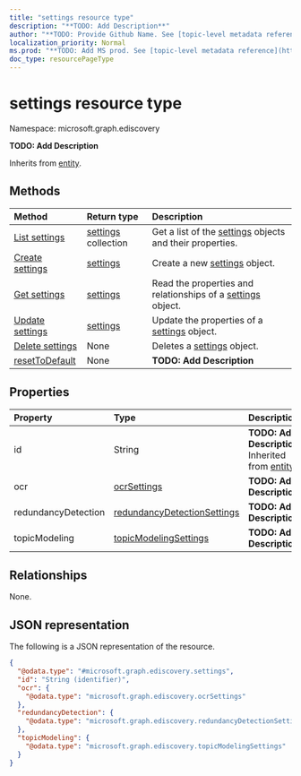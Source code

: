 ```yaml
---
title: "settings resource type"
description: "**TODO: Add Description**"
author: "**TODO: Provide Github Name. See [topic-level metadata reference](https://msgo.azurewebsites.net/add/document/guidelines/metadata.html#topic-level-metadata)**"
localization_priority: Normal
ms.prod: "**TODO: Add MS prod. See [topic-level metadata reference](https://msgo.azurewebsites.net/add/document/guidelines/metadata.html#topic-level-metadata)**"
doc_type: resourcePageType
---
```


# settings resource type

Namespace: microsoft.graph.ediscovery



**TODO: Add Description**


Inherits from [entity](../resources/entity.md).

## Methods
|Method|Return type|Description|
|:---|:---|:---|
|[List settings](../api/settings-list.md)|[settings](../resources/ediscovery-settings.md) collection|Get a list of the [settings](../resources/settings.md) objects and their properties.|
|[Create settings](../api/ediscovery-settings-create.md)|[settings](../resources/ediscovery-settings.md)|Create a new [settings](../resources/ediscovery-settings.md) object.|
|[Get settings](../api/ediscovery-settings-get.md)|[settings](../resources/ediscovery-settings.md)|Read the properties and relationships of a [settings](../resources/ediscovery-settings.md) object.|
|[Update settings](../api/ediscovery-settings-update.md)|[settings](../resources/ediscovery-settings.md)|Update the properties of a [settings](../resources/ediscovery-settings.md) object.|
|[Delete settings](../api/ediscovery-settings-delete.md)|None|Deletes a [settings](../resources/ediscovery-settings.md) object.|
|[resetToDefault](../api/ediscovery-settings-resettodefault.md)|None|**TODO: Add Description**|

## Properties
|Property|Type|Description|
|:---|:---|:---|
|id|String|**TODO: Add Description** Inherited from [entity](../resources/ediscovery-entity.md)|
|ocr|[ocrSettings](../resources/ediscovery-ocrsettings.md)|**TODO: Add Description**|
|redundancyDetection|[redundancyDetectionSettings](../resources/ediscovery-redundancydetectionsettings.md)|**TODO: Add Description**|
|topicModeling|[topicModelingSettings](../resources/ediscovery-topicmodelingsettings.md)|**TODO: Add Description**|

## Relationships
None.

## JSON representation
The following is a JSON representation of the resource.
<!-- {
  "blockType": "resource",
  "keyProperty": "id",
  "@odata.type": "microsoft.graph.ediscovery.settings",
  "baseType": "microsoft.graph.entity",
  "openType": false
}
-->
``` json
{
  "@odata.type": "#microsoft.graph.ediscovery.settings",
  "id": "String (identifier)",
  "ocr": {
    "@odata.type": "microsoft.graph.ediscovery.ocrSettings"
  },
  "redundancyDetection": {
    "@odata.type": "microsoft.graph.ediscovery.redundancyDetectionSettings"
  },
  "topicModeling": {
    "@odata.type": "microsoft.graph.ediscovery.topicModelingSettings"
  }
}
```

